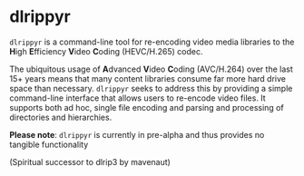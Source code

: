 # dlrippyr

`dlrippyr` is a command-line tool for re-encoding video media libraries to the
**H**igh **E**fficiency **V**ideo **C**oding (HEVC/H.265) codec. 

The ubiquitous usage of **A**dvanced **V**ideo **C**oding (AVC/H.264) over the last
15+ years means that many content libraries consume far more hard drive space
than necessary. `dlrippyr` seeks to address this by providing a simple
command-line interface that allows users to re-encode video files. It supports
both ad hoc, single file encoding and parsing and processing of directories
and hierarchies.

**Please note**: `dlrippyr` is currently in pre-alpha and thus provides no
tangible functionality

(Spiritual successor to dlrip3 by mavenaut)
